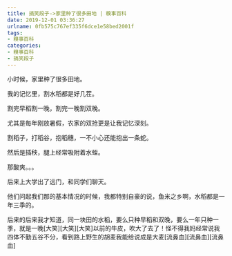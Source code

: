 ```yaml
---
title: 搞笑段子->家里种了很多田地 | 糗事百科
date: 2019-12-01 03:36:27
urlname: 0fb575c767ef335f6dce1e58bed2001f
tags: 
- 糗事百科
categories:
- 糗事百科
- 搞笑段子
---
```

小时候，家里种了很多田地。

我的记忆里，割水稻都是好几茬。

割完早稻割一晚，割完一晚割双晚。

尤其是每年刚放暑假，农家的双抢更是让我记忆深刻。

割稻子，打稻谷，抱稻穗，一不小心还能抱出一条蛇。

然后是插秧，腿上经常吸附着水蛭。

那酸爽。。。

后来上大学出了远门，和同学们聊天。

他们问起我们那的基本情况的时候，我都特别自豪的说，鱼米之乡啊，水稻都是一年三季的。

后来的后来我才知道，同一块田的水稻，要么只种早稻和双晚，要么一年只种一季，就是一晚[大笑][大笑][大笑]以前的牛皮，吹大了去了！怪不得我妈经常说我四体不勤五谷不分，看到路上野生的胡麦我能给说成是大麦[流鼻血][流鼻血][流鼻血]


